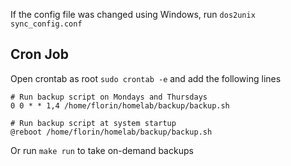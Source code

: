 If the config file was changed using Windows, run `dos2unix sync_config.conf`

## Cron Job

Open crontab as root `sudo crontab -e` and add the following lines

```
# Run backup script on Mondays and Thursdays
0 0 * * 1,4 /home/florin/homelab/backup/backup.sh

# Run backup script at system startup
@reboot /home/florin/homelab/backup/backup.sh
``` 

Or run `make run` to take on-demand backups